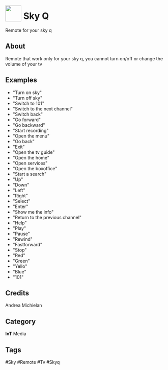 # <img src="https://raw.githack.com/FortAwesome/Font-Awesome/master/svgs/solid/tv.svg" card_color="#22A7F0" width="50" height="50" style="vertical-align:bottom"/> Sky Q
Remote for your sky q

## About
Remote that work only for your sky q, you cannot turn on/off or change the volume of your tv

## Examples
* "Turn on sky"
* "Turn off sky"
* "Switch to 101"
* "Switch to the next channel"
* "Switch back"
* "Go forward"
* "Go backward"
* "Start recording"
* "Open the menu"
* "Go back"
* "Exit"
* "Open the tv guide"
* "Open the home"
* "Open services"
* "Open the boxoffice"
* "Start a search"
* "Up"
* "Down"
* "Left"
* "Right"
* "Select"
* "Enter"
* "Show me the info"
* "Return to the previous channel"
* "Help"
* "Play"
* "Pause"
* "Rewind"
* "Fastforward"
* "Stop"
* "Red"
* "Green"
* "Yello"
* "Blue"
* "101"

## Credits
Andrea Michielan

## Category
**IoT**
Media

## Tags
#Sky
#Remote
#Tv
#Skyq


